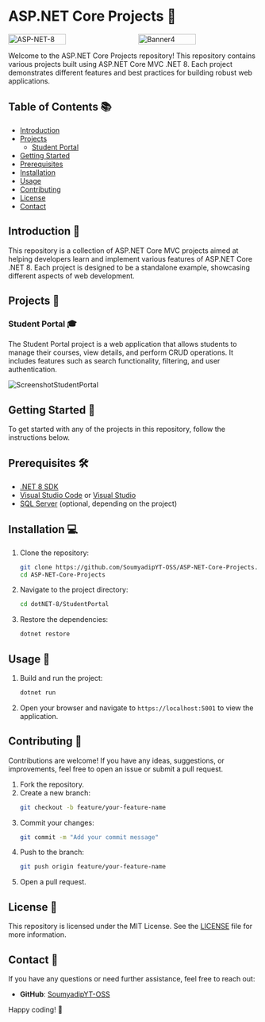 # ASP.NET Core Projects 🚀

<div style="display: flex; justify-content: space-between;">
  <img src="https://github.com/user-attachments/assets/e51966db-2c45-44a0-a249-49c839f33086" alt="ASP-NET-8" style="width: 48%;">
  <img src="https://github.com/user-attachments/assets/dd2f715b-23cd-4b4a-b44f-16c245609c79" alt="Banner4" style="width: 48%;">
</div>


Welcome to the ASP.NET Core Projects repository! This repository contains various projects built using ASP.NET Core MVC .NET 8. Each project demonstrates different features and best practices for building robust web applications.

## Table of Contents 📚

- [Introduction](#introduction)
- [Projects](#projects)
  - [Student Portal](#student-portal)
- [Getting Started](#getting-started)
- [Prerequisites](#prerequisites)
- [Installation](#installation)
- [Usage](#usage)
- [Contributing](#contributing)
- [License](#license)
- [Contact](#contact)

## Introduction 🌟

This repository is a collection of ASP.NET Core MVC projects aimed at helping developers learn and implement various features of ASP.NET Core .NET 8. Each project is designed to be a standalone example, showcasing different aspects of web development.

## Projects 📂

### Student Portal 🎓

The Student Portal project is a web application that allows students to manage their courses, view details, and perform CRUD operations. It includes features such as search functionality, filtering, and user authentication.

![ScreenshotStudentPortal](https://github.com/user-attachments/assets/1acad49d-24cf-46b8-9280-30c7ab9e0546)

## Getting Started 🏁

To get started with any of the projects in this repository, follow the instructions below.

## Prerequisites 🛠️

- [.NET 8 SDK](https://dotnet.microsoft.com/download/dotnet/8.0)
- [Visual Studio Code](https://code.visualstudio.com/) or [Visual Studio](https://visualstudio.microsoft.com/)
- [SQL Server](https://www.microsoft.com/en-us/sql-server/sql-server-downloads) (optional, depending on the project)

## Installation 💻

1. Clone the repository:
    ```bash
    git clone https://github.com/SoumyadipYT-OSS/ASP-NET-Core-Projects.git
    cd ASP-NET-Core-Projects
    ```

2. Navigate to the project directory:
    ```bash
    cd dotNET-8/StudentPortal
    ```

3. Restore the dependencies:
    ```bash
    dotnet restore
    ```

## Usage 🚀

1. Build and run the project:
    ```bash
    dotnet run
    ```

2. Open your browser and navigate to `https://localhost:5001` to view the application.

## Contributing 🤝

Contributions are welcome! If you have any ideas, suggestions, or improvements, feel free to open an issue or submit a pull request.

1. Fork the repository.
2. Create a new branch:
    ```bash
    git checkout -b feature/your-feature-name
    ```
3. Commit your changes:
    ```bash
    git commit -m "Add your commit message"
    ```
4. Push to the branch:
    ```bash
    git push origin feature/your-feature-name
    ```
5. Open a pull request.

## License 📄

This repository is licensed under the MIT License. See the [LICENSE](LICENSE) file for more information.

## Contact 📧

If you have any questions or need further assistance, feel free to reach out:

- **GitHub**: [SoumyadipYT-OSS](https://github.com/SoumyadipYT-OSS)

Happy coding! 🚀

